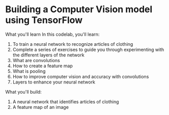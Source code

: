 # Building a Computer Vision model using TensorFlow

What you'll learn
In this codelab, you'll learn:

1. To train a neural network to recognize articles of clothing
2. Complete a series of exercises to guide you through experimenting with the    different layers of the network
3. What are convolutions
4. How to create a feature map
5. What is pooling
6. How to improve computer vision and accuracy with convolutions
7. Layers to enhance your neural network

What you'll build:

1. A neural network that identifies articles of clothing
2. A feature map of an image